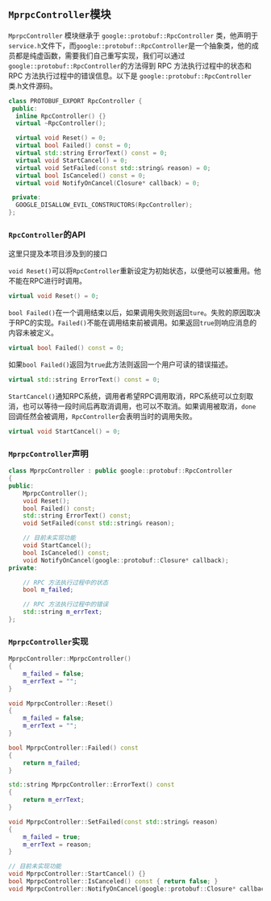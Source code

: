 ## `MprpcController`模块

`MprpcController` 模块继承于 `google::protobuf::RpcController` 类，他声明于`service.h`文件下，而`google::protobuf::RpcController`是一个抽象类，他的成员都是纯虚函数，需要我们自己重写实现，我们可以通过`google::protobuf::RpcController`的方法得到 RPC 方法执行过程中的状态和 RPC 方法执行过程中的错误信息。以下是 `google::protobuf::RpcController` 类.h文件源码。

```c++
class PROTOBUF_EXPORT RpcController {
 public:
  inline RpcController() {}
  virtual ~RpcController();

  virtual void Reset() = 0;
  virtual bool Failed() const = 0;
  virtual std::string ErrorText() const = 0;
  virtual void StartCancel() = 0;
  virtual void SetFailed(const std::string& reason) = 0;
  virtual bool IsCanceled() const = 0;
  virtual void NotifyOnCancel(Closure* callback) = 0;

 private:
  GOOGLE_DISALLOW_EVIL_CONSTRUCTORS(RpcController);
};
```

### `RpcController`的API

这里只提及本项目涉及到的接口

`void Reset()`可以将`RpcController`重新设定为初始状态，以便他可以被重用。他不能在RPC进行时调用。

```c++
virtual void Reset() = 0;
```

`bool Failed()`在一个调用结束以后，如果调用失败则返回`ture`。失败的原因取决于RPC的实现。`Failed()`不能在调用结束前被调用。如果返回`true`则响应消息的内容未被定义。

```c++
virtual bool Failed() const = 0;
```

如果`bool Failed()`返回为`true`此方法则返回一个用户可读的错误描述。

```c++
virtual std::string ErrorText() const = 0;
```

`StartCancel()`通知RPC系统，调用者希望RPC调用取消，RPC系统可以立刻取消，也可以等待一段时间后再取消调用，也可以不取消。如果调用被取消，`done`回调任然会被调用，`RpcController`会表明当时的调用失败。

```c++
virtual void StartCancel() = 0;
```



### `MprpcController`声明

```c++
class MprpcController : public google::protobuf::RpcController
{
public:
    MprpcController();
    void Reset();
    bool Failed() const;
    std::string ErrorText() const;
    void SetFailed(const std::string& reason);

    // 目前未实现功能
    void StartCancel();
    bool IsCanceled() const;
    void NotifyOnCancel(google::protobuf::Closure* callback);
private:

    // RPC 方法执行过程中的状态
    bool m_failed;

    // RPC 方法执行过程中的错误
    std::string m_errText;
};
```

### `MprpcController`实现

```c++
MprpcController::MprpcController()
{
    m_failed = false;
    m_errText = "";
}

void MprpcController::Reset()
{   
    m_failed = false;
    m_errText = "";
}

bool MprpcController::Failed() const
{
    return m_failed;
}

std::string MprpcController::ErrorText() const
{
    return m_errText;
}

void MprpcController::SetFailed(const std::string& reason)
{
    m_failed = true;
    m_errText = reason;
}

// 目前未实现功能
void MprpcController::StartCancel() {}
bool MprpcController::IsCanceled() const { return false; }
void MprpcController::NotifyOnCancel(google::protobuf::Closure* callback) {}
```
